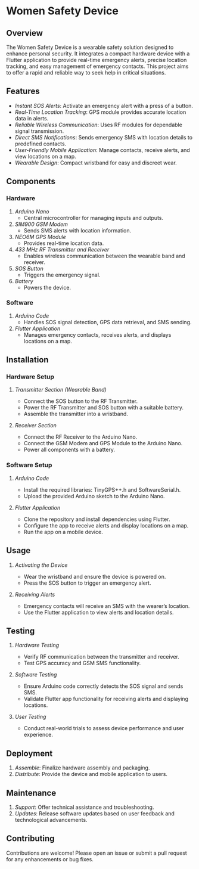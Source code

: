 # Women Safety Device

## Overview

The Women Safety Device is a wearable safety solution designed to enhance personal security. It integrates a compact hardware device with a Flutter application to provide real-time emergency alerts, precise location tracking, and easy management of emergency contacts. This project aims to offer a rapid and reliable way to seek help in critical situations.

## Features

- *Instant SOS Alerts*: Activate an emergency alert with a press of a button.
- *Real-Time Location Tracking*: GPS module provides accurate location data in alerts.
- *Reliable Wireless Communication*: Uses RF modules for dependable signal transmission.
- *Direct SMS Notifications*: Sends emergency SMS with location details to predefined contacts.
- *User-Friendly Mobile Application*: Manage contacts, receive alerts, and view locations on a map.
- *Wearable Design*: Compact wristband for easy and discreet wear.

## Components

### Hardware

1. *Arduino Nano*
   - Central microcontroller for managing inputs and outputs.
2. *SIM900 GSM Modem*
   - Sends SMS alerts with location information.
3. *NEO6M GPS Module*
   - Provides real-time location data.
4. *433 MHz RF Transmitter and Receiver*
   - Enables wireless communication between the wearable band and receiver.
5. *SOS Button*
   - Triggers the emergency signal.
6. *Battery*
   - Powers the device.

### Software

1. *Arduino Code*
   - Handles SOS signal detection, GPS data retrieval, and SMS sending.
2. *Flutter Application*
   - Manages emergency contacts, receives alerts, and displays locations on a map.

## Installation

### Hardware Setup

1. *Transmitter Section (Wearable Band)*
   - Connect the SOS button to the RF Transmitter.
   - Power the RF Transmitter and SOS button with a suitable battery.
   - Assemble the transmitter into a wristband.

2. *Receiver Section*
   - Connect the RF Receiver to the Arduino Nano.
   - Connect the GSM Modem and GPS Module to the Arduino Nano.
   - Power all components with a battery.

### Software Setup

1. *Arduino Code*
   - Install the required libraries: TinyGPS++.h and SoftwareSerial.h.
   - Upload the provided Arduino sketch to the Arduino Nano.

2. *Flutter Application*
   - Clone the repository and install dependencies using Flutter.
   - Configure the app to receive alerts and display locations on a map.
   - Run the app on a mobile device.

## Usage

1. *Activating the Device*
   - Wear the wristband and ensure the device is powered on.
   - Press the SOS button to trigger an emergency alert.

2. *Receiving Alerts*
   - Emergency contacts will receive an SMS with the wearer’s location.
   - Use the Flutter application to view alerts and location details.

## Testing

1. *Hardware Testing*
   - Verify RF communication between the transmitter and receiver.
   - Test GPS accuracy and GSM SMS functionality.

2. *Software Testing*
   - Ensure Arduino code correctly detects the SOS signal and sends SMS.
   - Validate Flutter app functionality for receiving alerts and displaying locations.

3. *User Testing*
   - Conduct real-world trials to assess device performance and user experience.

## Deployment

1. *Assemble*: Finalize hardware assembly and packaging.
2. *Distribute*: Provide the device and mobile application to users.

## Maintenance

1. *Support*: Offer technical assistance and troubleshooting.
2. *Updates*: Release software updates based on user feedback and technological advancements.

## Contributing

Contributions are welcome! Please open an issue or submit a pull request for any enhancements or bug fixes.

